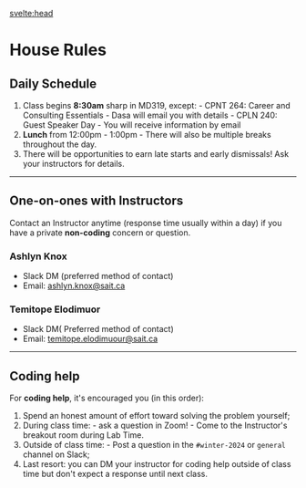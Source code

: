 <script>
import { siteTitle } from '$lib/config'
</script>

<svelte:head>

<title>{siteTitle}</title>
</svelte:head>

# House Rules

## Daily Schedule

1. Class begins **8:30am** sharp in MD319, except: - CPNT 264: Career and Consulting Essentials - Dasa will email you with details - CPLN 240: Guest Speaker Day - You will receive information by email
2. **Lunch** from 12:00pm - 1:00pm - There will also be multiple breaks throughout the day.
3. There will be opportunities to earn late starts and early dismissals! Ask your instructors for details.

---

## One-on-ones with Instructors

Contact an Instructor anytime (response time usually within a day) if you have a private **non-coding** concern or question.

### Ashlyn Knox

- Slack DM (preferred method of contact)
- Email: [ashlyn.knox@sait.ca](mailto:ashlyn.knox@sait.ca)

### Temitope Elodimuor

- Slack DM( Preferred method of contact)
- Email: [temitope.elodimuour@sait.ca](mailto:temitope.elodimuour@sait.ca)

---

## Coding help

For **coding help**, it's encouraged you (in this order):

1. Spend an honest amount of effort toward solving the problem yourself;
2. During class time: - ask a question in Zoom! - Come to the Instructor's breakout room during Lab Time.
3. Outside of class time: - Post a question in the `#winter-2024` or `general` channel on Slack;
4. Last resort: you can DM your instructor for coding help outside of class time but don't expect a response until next class.
